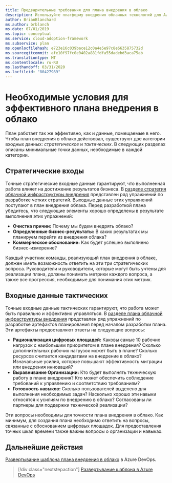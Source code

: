```yaml
---
title: Предварительные требования для плана внедрения в облако
description: Используйте платформу внедрения облачных технологий для Azure, чтобы понять предварительные требования для эффективного плана внедрения в облако.
author: BrianBlanchard
ms.author: brblanch
ms.date: 07/01/2019
ms.topic: conceptual
ms.service: cloud-adoption-framework
ms.subservice: plan
ms.openlocfilehash: e723e16c039bace12c0a4e5e97c8e6635875732d
ms.sourcegitcommit: afe10f97fc0e0402a881fdfa55dadebd3aca75ab
ms.translationtype: MT
ms.contentlocale: ru-RU
ms.lasthandoff: 03/31/2020
ms.locfileid: "80427989"
---
```

# <a name="prerequisites-for-an-effective-cloud-adoption-plan"></a>Необходимые условия для эффективного плана внедрения в облако

План работает так же эффективно, как и данные, помещаемые в него. Чтобы план внедрения в облако действовал, существуют две категории входных данных: *стратегическое* и *тактических*. В следующих разделах описаны минимальные точки данных, необходимые в каждой категории.

## <a name="strategic-inputs"></a>Стратегические входы

Точные стратегические входные данные гарантируют, что выполненная работа влияет на достижение результатов бизнеса. В [разделе стратегия облачной инфраструктуры внедрения](../strategy/index.md) представлен ряд упражнений по разработке четких стратегий. Выходные данные этих упражнений поступают в план внедрения облака. Перед разработкой плана убедитесь, что следующие элементы хорошо определены в результате выполнения этих упражнений:

- **Очистка причин:** Почему мы будем внедрять облако?
- **Определенные бизнес-результаты:** В каких результатах мы планируем перейти из внедрения облака?
- **Коммерческое обоснование:** Как будет успешно выполнено бизнес-измерение?

Каждый участник команды, реализующий план внедрения в облаке, должен иметь возможность ответить на эти три стратегических вопроса. Руководители и руководители, которые могут быть учтены для реализации плана, должны понимать метрики каждого вопроса, а также все прогрессия, необходимые для понимания этих метрик.

## <a name="tactical-inputs"></a>Входные данные тактических

Точные входные данные тактических гарантируют, что работа может быть правильно и эффективно управляться. В [разделе плана облачной инфраструктуры внедрения](./index.md) представлен ряд упражнений по разработке артефактов планирования перед началом разработки плана. Эти артефакты предоставляют ответы на следующие вопросы:

- **Рационализация цифровых площадей:** Каковы самые 10 рабочих нагрузок с наибольшим приоритетом в плане внедрения? Сколько дополнительных рабочих нагрузок может быть в плане? Сколько ресурсов считается кандидатами на внедрение в облако? Изначальные усилия, которые повышают эффективность миграции или внедрения инноваций?
- **Выравнивание Организации:** Кто будет выполнять техническую работу в плане внедрения? Кто может обеспечить соблюдение требований к управлению и соответствию требованиям?
- **Готовность навыков:** Сколько пользователей выделено для выполнения необходимых задач? Насколько хорошо эти навыки относятся к усилиям по внедрению в облако? Согласованы ли партнеры для поддержки технической реализации?

Эти вопросы необходимы для точности плана внедрения в облако. Как минимум, для создания плана необходимо ответить на вопросы, связанные с обоснованием цифровых площадок. Для предоставления точных шкал времени также важны вопросы о организации и навыках.

## <a name="next-steps"></a>Дальнейшие действия

[Развертывание шаблона плана внедрения в облако](./template.md) в Azure DevOps.

> [!div class="nextstepaction"]
> [Развертывание шаблона в Azure DevOps](./template.md)
